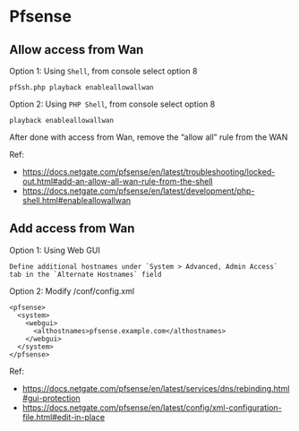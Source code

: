 # Pfsense

## Allow access from Wan
Option 1: Using `Shell`, from console select option 8

    pfSsh.php playback enableallowallwan


Option 2: Using `PHP Shell`, from console select option 8

    playback enableallowallwan

After done with access from Wan, remove the “allow all” rule from the WAN

Ref:
- https://docs.netgate.com/pfsense/en/latest/troubleshooting/locked-out.html#add-an-allow-all-wan-rule-from-the-shell
- https://docs.netgate.com/pfsense/en/latest/development/php-shell.html#enableallowallwan

## Add  access from Wan
Option 1: Using Web GUI

    Define additional hostnames under `System > Advanced, Admin Access` tab in the `Alternate Hostnames` field

Option 2: Modify /conf/config.xml

    <pfsense>
      <system>
        <webgui>
          <althostnames>pfsense.example.com</althostnames>
        </webgui>
      </system>
    </pfsense>

Ref:
- https://docs.netgate.com/pfsense/en/latest/services/dns/rebinding.html#gui-protection
- https://docs.netgate.com/pfsense/en/latest/config/xml-configuration-file.html#edit-in-place